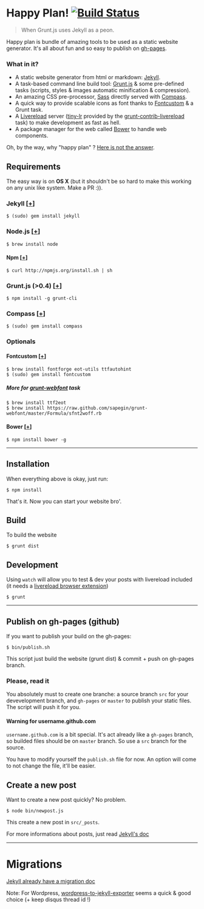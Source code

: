 # Happy Plan! [![Build Status](https://travis-ci.org/kud/happy-plan.png)](https://travis-ci.org/kud/happy-plan)

> When Grunt.js uses Jekyll as a peon.

Happy plan is bundle of amazing tools to be used as a static website generator. It's all about fun and so easy to publish on [gh-pages](http://pages.github.com/).

### What in it?

* A static website generator from html or markdown: [Jekyll](https://github.com/mojombo/jekyll).
* A task-based command line build tool: [Grunt.js](http://gruntjs.com/) & some pre-defined tasks (scripts, styles & images automatic minification & compression).
* An amazing CSS pre-processor, [Sass](http://sass-lang.com/) directly served with [Compass](http://compass-style.org/).
* A quick way to provide scalable icons as font thanks to [Fontcustom](http://fontcustom.com/) & a Grunt task.
* A [Livereload](http://livereload.com/) server ([tiny-lr](https://github.com/mklabs/tiny-lr) provided by the [grunt-contrib-livereload](https://github.com/gruntjs/grunt-contrib-livereload) task) to make development as fast as hell.
* A package manager for the web called [Bower](https://github.com/twitter/bower) to handle web components.

Oh, by the way, why "happy plan" ? [Here is not the answer](http://www.youtube.com/watch?v=5zVVKXT8Vi0).

## Requirements

The easy way is on **OS X** (but it shouldn't be so hard to make this working on any unix like system. Make a PR :)).

### Jekyll [[+](https://github.com/mojombo/jekyll/wiki/install)]

    $ (sudo) gem install jekyll

### Node.js [[+](https://github.com/joyent/node/wiki/Installation)]

    $ brew install node

#### Npm [[+](https://github.com/isaacs/npm)]

    $ curl http://npmjs.org/install.sh | sh

### Grunt.js (>0.4) [[+](http://gruntjs.com/getting-started)]

    $ npm install -g grunt-cli

### Compass [[+](http://compass-style.org/install/)]

    $ (sudo) gem install compass

### Optionals

#### Fontcustom [[+](http://fontcustom.com/#installation)]

    $ brew install fontforge eot-utils ttfautohint
    $ (sudo) gem install fontcustom

##### More for [grunt-webfont](https://github.com/sapegin/grunt-webfont) task

    $ brew install ttf2eot
    $ brew install https://raw.github.com/sapegin/grunt-webfont/master/Formula/sfnt2woff.rb

#### Bower [[+](https://github.com/twitter/bower#installing-bower)]

    $ npm install bower -g

---

## Installation

When everything above is okay, just run:

    $ npm install

That's it. Now you can start your website bro'.

## Build

To build the website

    $ grunt dist

## Development

Using `watch` will allow you to test & dev your posts with livereload included (it needs a [livereload browser extension](http://go.livereload.com/extensions))

    $ grunt

---

## Publish on gh-pages (github)

If you want to publish your build on the gh-pages:

    $ bin/publish.sh

This script just build the website (grunt dist) & commit + push on gh-pages branch.

### Please, read it

You absolutely must to create one branche: a source branch `src` for your devevelopment branch, and `gh-pages` or `master` to publish your static files. The script will push it for you.

#### Warning for username.github.com

`username.github.com` is a bit special. It's act already like a `gh-pages` branch, so builded files should be on `master` branch. So use a `src` branch for the source.

You have to modify yourself the `publish.sh` file for now. An option will come to not change the file, it'll be easier.

## Create a new post

Want to create a new post quickly? No problem.

    $ node bin/newpost.js

This create a new post in `src/_posts`.

For more informations about posts, just read [Jekyll's doc](https://github.com/mojombo/jekyll/wiki)

---

# Migrations

[Jekyll already have a migration doc](https://github.com/mojombo/jekyll/wiki/blog-migrations)

Note: For Wordpress, [wordpress-to-jekyll-exporter](https://github.com/benbalter/wordpress-to-jekyll-exporter) seems a quick & good choice (+ keep disqus thread id !)

